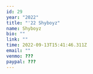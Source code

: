 ```yaml
---
id: 29
year: "2022"
title: "'22 Shyboyz"
name: Shyboyz
bio: ""
link: ""
time: 2022-09-13T15:41:46.311Z
email: ""
venmo: ???
paypal: ???
---
```

